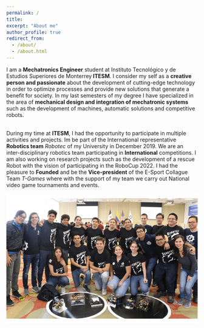 ```yaml
---
permalink: /
title:
excerpt: "About me"
author_profile: true
redirect_from:
  - /about/
  - /about.html
---
```


<p style='text-align: justify;'>


I am a <b>Mechatronics Engineer</b> student at Instituto Tecnológico y de Estudios Superiores de Monterrey<b> ITESM</b>.
I consider my self as a <b>creative person and passionate</b> about the development of cutting-edge technology in order to optimize processes and provide new solutions that generate a benefit for society. In my last semesters of my degree I have specialized in the area of <b>mechanical design and integration of mechatronic systems</b> such as the development of machines, automatic solutions and competitive robots.
<br><br>

During my time at <b>ITESM</b>, I had the opportunity to participate in multiple activities and projects. Im be part of the International representative <b>Robotics team</b> <i>Robotec</i> of my University in December 2019. We are an inter-disciplinary robotics team participating in <b>International</b> competitions. I am also working on research projects such as the development of a rescue Robot with the vision of participating in the RoboCup 2022.
I had the pleasure to <b>Founded</b> and be the <b>Vice-president</b> of the E-Sport Collague Team <i>T-Games</i> where with the support of my team we carry out National video game tournaments and events</b>.
 </p>

![pilatus](/images/main4.gif)
